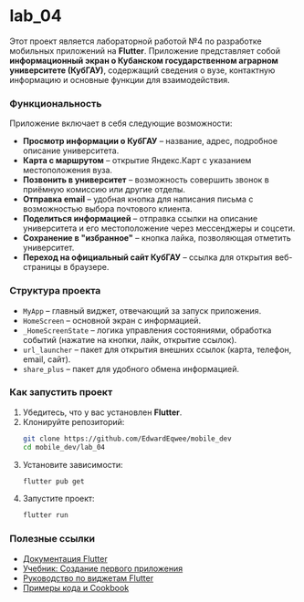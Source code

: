 # lab_04

Этот проект является лабораторной работой №4 по разработке мобильных приложений на **Flutter**. Приложение представляет собой **информационный экран о Кубанском государственном аграрном университете (КубГАУ)**, содержащий сведения о вузе, контактную информацию и основные функции для взаимодействия.

### **Функциональность**
Приложение включает в себя следующие возможности:
- **Просмотр информации о КубГАУ** – название, адрес, подробное описание университета.
- **Карта с маршрутом** – открытие Яндекс.Карт с указанием местоположения вуза.
- **Позвонить в университет** – возможность совершить звонок в приёмную комиссию или другие отделы.
- **Отправка email** – удобная кнопка для написания письма с возможностью выбора почтового клиента.
- **Поделиться информацией** – отправка ссылки на описание университета и его местоположение через мессенджеры и соцсети.
- **Сохранение в "избранное"** – кнопка лайка, позволяющая отметить университет.
- **Переход на официальный сайт КубГАУ** – ссылка для открытия веб-страницы в браузере.

### **Структура проекта**
- `MyApp` – главный виджет, отвечающий за запуск приложения.
- `HomeScreen` – основной экран с информацией.
- `_HomeScreenState` – логика управления состояниями, обработка событий (нажатие на кнопки, лайк, открытие ссылок).
- `url_launcher` – пакет для открытия внешних ссылок (карта, телефон, email, сайт).
- `share_plus` – пакет для удобного обмена информацией.

### **Как запустить проект**
1. Убедитесь, что у вас установлен **Flutter**.
2. Клонируйте репозиторий:
   ```sh
   git clone https://github.com/EdwardEqwee/mobile_dev
   cd mobile_dev/lab_04
   ```
3. Установите зависимости:
   ```sh
   flutter pub get
   ```
4. Запустите проект:
   ```sh
   flutter run
   ```

### **Полезные ссылки**
- [Документация Flutter](https://docs.flutter.dev/)
- [Учебник: Создание первого приложения](https://docs.flutter.dev/get-started/codelab)
- [Руководство по виджетам Flutter](https://docs.flutter.dev/ui/widgets)
- [Примеры кода и Cookbook](https://docs.flutter.dev/cookbook)